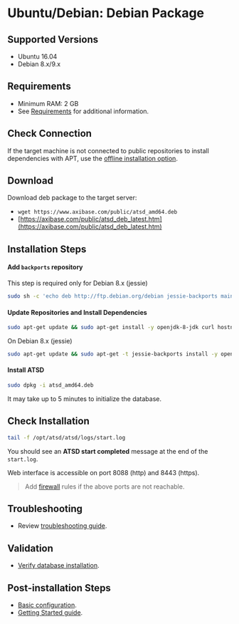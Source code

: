 # Ubuntu/Debian: Debian Package

## Supported Versions

- Ubuntu 16.04
- Debian 8.x/9.x

## Requirements

- Minimum RAM: 2 GB
- See [Requirements](../administration/requirements.md) for additional information.

## Check Connection

If the target machine is not connected to public repositories to install dependencies with APT,
use the [offline installation option](ubuntu-debian-offline.md).

## Download

Download deb package to the target server:

* `wget https://www.axibase.com/public/atsd_amd64.deb`
* [https://axibase.com/public/atsd_deb_latest.htm](https://axibase.com/public/atsd_deb_latest.htm)

## Installation Steps

#### Add `backports` repository

This step is required only for Debian 8.x (jessie)

```sh
sudo sh -c 'echo deb http://ftp.debian.org/debian jessie-backports main >> /etc/apt/sources.list.d/backports.list'
```

#### Update Repositories and Install Dependencies

```sh
sudo apt-get update && sudo apt-get install -y openjdk-8-jdk curl hostname net-tools iproute2 procps
```

On Debian 8.x (jessie)

```sh
sudo apt-get update && sudo apt-get -t jessie-backports install -y openjdk-8-jdk curl hostname net-tools iproute2 procps
```

#### Install ATSD

```sh
sudo dpkg -i atsd_amd64.deb
```

It may take up to 5 minutes to initialize the database.

## Check Installation

```sh
tail -f /opt/atsd/atsd/logs/start.log
```

You should see an **ATSD start completed** message at the end of the `start.log`.

Web interface is accessible on port 8088 (http) and 8443 (https).

> Add [firewall](firewall.md) rules if the above ports are not reachable.

## Troubleshooting

* Review [troubleshooting guide](troubleshooting.md).

## Validation

* [Verify database installation](verifying-installation.md).

## Post-installation Steps

* [Basic configuration](post-installation.md).
* [Getting Started guide](../tutorials/getting-started.md).